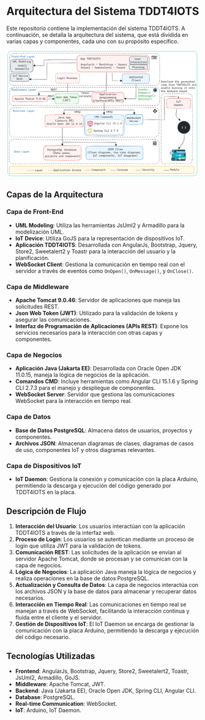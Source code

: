 # Arquitectura del Sistema TDDT4IOTS

Este repositorio contiene la implementación del sistema TDDT4IOTS. A continuación, se detalla la arquitectura del sistema, que está dividida en varias capas y componentes, cada uno con su propósito específico.

![Arquitectura del Sistema](./Arquitecturas/Arquitectura%20TDD%20-%20Redusida.png)

## Capas de la Arquitectura

### Capa de Front-End
- **UML Modeling**: Utiliza las herramientas JsUml2 y Armadillo para la modelización UML.
- **IoT Device**: Utiliza GoJS para la representación de dispositivos IoT.
- **Aplicación TDDT4IOTS**: Desarrollada con AngularJs, Bootstrap, Jquery, Store2, Sweetalert2 y Toastr para la interacción del usuario y la planificación.
- **WebSocket Client**: Gestiona la comunicación en tiempo real con el servidor a través de eventos como `OnOpen()`, `OnMessage()`, y `OnClose()`.

### Capa de Middleware
- **Apache Tomcat 9.0.46**: Servidor de aplicaciones que maneja las solicitudes REST.
- **Json Web Token (JWT)**: Utilizado para la validación de tokens y asegurar las comunicaciones.
- **Interfaz de Programación de Aplicaciones (APIs REST)**: Expone los servicios necesarios para la interacción con otras capas y componentes.

### Capa de Negocios
- **Aplicación Java (Jakarta EE)**: Desarrollada con Oracle Open JDK 11.0.15, maneja la lógica de negocios de la aplicación.
- **Comandos CMD**: Incluye herramientas como Angular CLI 15.1.6 y Spring CLI 2.7.3 para el manejo y despliegue de componentes.
- **WebSocket Server**: Servidor que gestiona las comunicaciones WebSocket para la interacción en tiempo real.

### Capa de Datos
- **Base de Datos PostgreSQL**: Almacena datos de usuarios, proyectos y componentes.
- **Archivos JSON**: Almacenan diagramas de clases, diagramas de casos de uso, componentes IoT y otros diagramas relevantes.

### Capa de Dispositivos IoT
- **IoT Daemon**: Gestiona la conexión y comunicación con la placa Arduino, permitiendo la descarga y ejecución del código generado por TDDT4IOTS en la placa.

## Descripción de Flujo

1. **Interacción del Usuario**: Los usuarios interactúan con la aplicación TDDT4IOTS a través de la interfaz web.
2. **Proceso de Login**: Los usuarios se autentican mediante un proceso de login que utiliza JWT para la validación de tokens.
3. **Comunicación REST**: Las solicitudes de la aplicación se envían al servidor Apache Tomcat, donde se procesan y se comunican con la capa de negocios.
4. **Lógica de Negocios**: La aplicación Java maneja la lógica de negocios y realiza operaciones en la base de datos PostgreSQL.
5. **Actualización y Consulta de Datos**: La capa de negocios interactúa con los archivos JSON y la base de datos para almacenar y recuperar datos necesarios.
6. **Interacción en Tiempo Real**: Las comunicaciones en tiempo real se manejan a través de WebSocket, facilitando la interacción continua y fluida entre el cliente y el servidor.
7. **Gestión de Dispositivos IoT**: El IoT Daemon se encarga de gestionar la comunicación con la placa Arduino, permitiendo la descarga y ejecución del código necesario.

## Tecnologías Utilizadas

- **Frontend**: AngularJs, Bootstrap, Jquery, Store2, Sweetalert2, Toastr, JsUml2, Armadillo, GoJS.
- **Middleware**: Apache Tomcat, JWT.
- **Backend**: Java (Jakarta EE), Oracle Open JDK, Spring CLI, Angular CLI.
- **Database**: PostgreSQL.
- **Real-time Communication**: WebSocket.
- **IoT**: Arduino, IoT Daemon.

